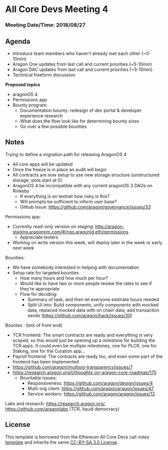 # All Core Devs Meeting 4
### Meeting Date/Time: 2018/08/27

## Agenda
- Introduce team members who haven’t already met each other (~0-10min)
- Aragon One updates from last call and current priorities (~5-10min)
- Aragon DAC updates from last call and current priorities (~5-10min)
- Technical freeform discussion

**Proposed topics**
- aragonOS 4
- Permissions app
- Bounty program:
  - Documentation bounty: redesign of dev portal  & developer experience research
  - What does the flow look like for determining bounty sizes
  - Go over a few possible bounties


## Notes

Trying to define a migration path for releasing AragonOS 4
- All core apps will be updated
- Once the freeze is in place an audit will begin
- All contracts are now setup to use new storage structure (unstructured storage; slots start at 0)
- AragonOS 4 be incompatible with any current aragonOS 3 DAOs on Rinkeby
  - If everything is on testnet how risky is this?
  - Will prompts be sufficient to inform user base?
  - Github Issue: https://github.com/aragon/governance/issues/33

Permissions app:
- Currently read-only version on staging: http://aragon-staging.aragonpm.com/#/ngo.aragonid.eth/permissions
  - Appreciate testers
- Working on write version this week, will deploy later in the week or early next week

Bounties:
- We have somebody interested in helping with documentation
- Setup rate for targeted bounties
  - How many hours and how much per hour?
  - Would like to have two or more people review the rates to see if they’re appropriate
  - Flow for deciding:
    - Summary of task, and then let everyone estimate hours needed
    - Split UI into: Build components, unify components with mocked data, replaced mocked data with on chain data, add transaction sends (https://github.com/aragon/hack/issues/30)

Bountes : (lots of front end)
- TCR frontend: The smart contracts are ready and everything is very scoped, so this would just be opening up a milestone for building the TCR apps. It could even be multiple milestones, one for PLCR, one for Staking, one for the Curation app…
- Payroll frontend: The contracts are ready too, and even some part of the frontend has been implemented
- https://github.com/aragon/multisig-transparency/issues/7
- https://research.aragon.org/t/thoughts-on-aragon-core-roadmap/175
  - Bountable issues:
    - Responsiveness:  https://github.com/aragon/design/issues/4
    - Multi-org client: https://github.com/aragon/aragon/issues/47
    - Service workers: https://github.com/aragon/aragon/issues/12

Labs and research: https://research.aragon.org/, https://github.com/aragonlabs (TCR, liquid democracy)

## License
This template is borrowed from the Ethereum All Core Devs call notes [template](https://github.com/ethereum/pm/blob/master/All%20Core%20Devs%20Meetings/Meeting%20Template.md) and inherits the same [CC-BY-SA 3.0 License](https://github.com/ethereum/pm/blob/master/LICENSE).
